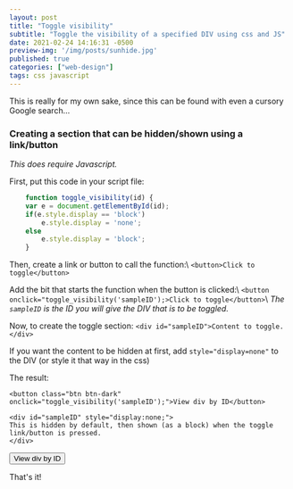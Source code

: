 ```yaml
---
layout: post
title: "Toggle visibility"
subtitle: "Toggle the visibility of a specified DIV using css and JS"
date: 2021-02-24 14:16:31 -0500
preview-img: '/img/posts/sunhide.jpg'
published: true
categories: ["web-design"]
tags: css javascript
---
```


This is really for my own sake, since this can be found with even a cursory Google search...

### Creating a section that can be hidden/shown using a link/button
*This does require Javascript.*

First, put this code in your script file:
```js
    function toggle_visibility(id) {
    var e = document.getElementById(id);
    if(e.style.display == 'block')
        e.style.display = 'none';
    else
        e.style.display = 'block';
    }
```

Then, create a link or button to call the function:\\
`<button>Click to toggle</button>`

Add the bit that starts the function when the button is clicked:\\
`<button onclick="toggle_visibility('sampleID');>Click to toggle</button>`\\
*The `sampleID` is the ID you will give the DIV that is to be toggled.*

Now, to create the toggle section:
`<div id="sampleID">Content to toggle.</div>`

If you want the content to be hidden at first, add `style="display=none"` to the DIV (or style it that way in the css)

The result:
```
<button class="btn btn-dark" onclick="toggle_visibility('sampleID');">View div by ID</button>

<div id="sampleID" style="display:none;">  
This is hidden by default, then shown (as a block) when the toggle link/button is pressed.
</div>
```
<button class="btn btn-dark" onclick="toggle_visibility('sampleID');">View div by ID</button>

<div id="sampleID" style="display:none;">  
This is hidden by default, then shown (as a block) when the toggle link/button is pressed.
</div>

That's it!